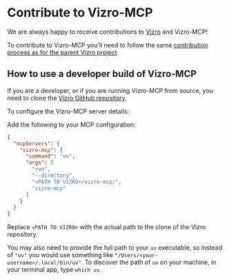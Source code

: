 # Contribute to Vizro-MCP

We are always happy to receive contributions to [Vizro](https://github.com/mckinsey/vizro) and Vizro-MCP!

To contribute to Vizro-MCP you'll need to follow the same [contribution process as for the parent Vizro project](https://vizro.readthedocs.io/en/stable/pages/explanation/contributing/).

## How to use a developer build of Vizro-MCP
If you are a developer, or if you are running Vizro-MCP from source, you need to clone the [Vizro GitHub repository](https://github.com/mckinsey/vizro/tree/main).

To configure the Vizro-MCP server details:

Add the following to your MCP configuration:

```json
{
  "mcpServers": {
    "vizro-mcp": {
      "command": "uv",
      "args": [
        "run",
        "--directory",
        "<PATH TO VIZRO>/vizro-mcp/",
        "vizro-mcp"
      ]
    }
  }
}
```

Replace `<PATH TO VIZRO>` with the actual path to the clone of the Vizro repository.

You may also need to provide the full path to your `uv` executable, so instead of `"uv"` you would use something like `"/Users/<your-username>/.local/bin/uv"`. To discover the path of `uv` on your machine, in your terminal app, type `which uv`.
